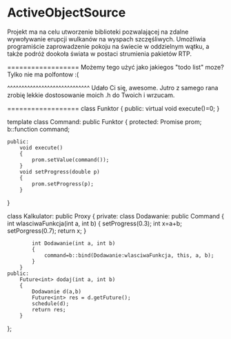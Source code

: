 ActiveObjectSource
==================
Projekt ma na celu utworzenie biblioteki pozwalającej na zdalne wywoływanie erupcji wulkanów na wyspach szczęśliwych. Umożliwia programiście zaprowadzenie pokoju na świecie w oddzielnym wątku, a także podróż dookoła świata w postaci strumienia pakietów RTP.

==================
Możemy tego użyć jako jakiegos "todo list" moze? Tylko nie ma polfontow :(

^^^^^^^^^^^^^^^^^^^^^^^^^^^^^
Udało Ci się, awesome. Jutro z samego rana zrobię lekkie dostosowanie moich .h do Twoich i wrzucam.

==================
class Funktor
{
  	public:
		virtual void execute()=0;
}

template<class T>
class Command: public Funktor
{
	protected:
		Promise<T> prom;
		b::function<T> command;
		
	public:
		void execute()
		{
			prom.setValue(command());
		}
		void setProgress(double p)
		{
			prom.setProgress(p);
		}
}

class Kalkulator: public Proxy
{
	private:
		class Dodawanie: public Command<int>
		{
			int wlasciwaFunkcja(int a, int b)
			{
				setProgress(0.3);
				int x=a+b;
				setPorgress(0.7);
				return x;
			}
			
			int Dodawanie(int a, int b)
			{
				command=b::bind(Dodawanie:wlasciwaFunkcja, this, a, b);
			}
		}
	public:
		Future<int> dodaj(int a, int b)
		{
			Dodawanie d(a,b)
			Future<int> res = d.getFuture();
			schedule(d);
			return res;
		}
};
